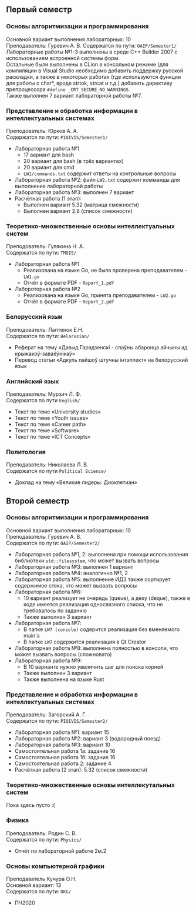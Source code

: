 ## Первый семестр

### Основы алгоритмизации и программирования

Основной вариант выполнения лабораторных: 10<br>
Преподаватель: Гуревич А. В.
Содержатся по пути: ```OAIP/Semester1/```<br>
Лабораторные работы №1-3 выполнены в среде C++ Builder 2007 с использованием встроенной системы форм.<br>
Остальные были выполнены в CLion в консольном режиме (для компиляции в Visual Studio необходимо добавить поддержку русской раскладки, а также в некоторых работах (где используются функции для работы с char*, вроде strtok, strcat и т.д.) добавить директиву препроцессора ```#define _CRT_SECURE_NO_WARNINGS```.<br>
Также выполнен 7 вариант лабораторной работы №7.

### Представление и обработка информации в интеллектуальных системах

Преподователь: Юрков А. А.<br>
Содержатся по пути: ```PIOIVIS/Semester1/```<br>
- Лабораторная работа №1
  - 17 вариант для bash
  - 20 вариант для bash (в трёх вариантах)
  - 20 вариант для cmd
  - ```LW1/commands.txt``` содержит ответы на контрольные вопросы
- Лабораторная работа №2: файл ```LW2.txt``` содержит комманды для выполнение лабораторной работы
- Лабораторная работа №3: выполнен 7 вариант
- Расчётная работа (1 этап):
  - Выполнен вариант 5.32 (матрица смежности)
  - Выполнен вариант 2.8 (список смежности)

### Теоретико-множественные основы интеллектуальных систем

Преподователь: Гулякина Н. А.<br>
Содержатся по пути: ```TMOIS/```<br>
- Лабораторная работа №1
  - Реализована на языке Go, не была проверена преподавателем - ```LW1.go```
  - Отчёт в формате PDF - ```Report_1.pdf```
- Лабороторная работа №2
  - Реализована на языке Go, принята преподавателем - ```LW2.go```
  - Отчёт в формате PDF - ```Report_2.pdf```

### Белорусский язык

Преподователь: Лаптенок Е.Н.<br>
Содержатся по пути: ```Belarusian/```
 - Реферат на тему «Давыд Гарадзенскi - слаўны абаронца айчыны ад крыжакоў-заваёўнiкаў»
 - Перевод статьи «Адкуль пайшоў штучны iнтэллект» на белорусский язык

### Английский язык

Преподаватель: Мурзич Л. Ф.<br>
Содержатся по пути ```English/```
 - Текст по теме «University studies»
 - Текст по теме «Youth issues»
 - Текст по теме «Career path»
 - Текст по теме «Software»
 - Текст по теме «ICT Concepts»

### Политология

Преподаватель: Николаева Л. В.<br>
Содержатся по пути ```Political Science/```
 - Доклад на тему «Великие лидеры: Диоклетиан»

## Второй семестр

### Основы алгоритмизации и программирования

Основной вариант выполнения лабораторных: 10<br>
Преподаватель: Гуревич А. В.<br>
Содержатся по пути: ```OAIP/Semester2/```<br>

 - Лабораторная работа №1, 2: выполнена при помощи использования библиотеки ```std::filesystem```, что может вызвать вопросы
 - Лабораторная работа №3: выполнен 1 вариант
 - Лабораторная работа №4: аналогично №1, 2
 - Лабораторная работа №5: выполнение ИДЗ также сортирует содержимое стека, что может вызвать вопросы
 - Лабораторная работа №6:
   - 10 вариант реализует не очередь (queue), а деку (deque), также в коде имеется реализация односвязного списка, что не требовалось по заданию
   - Также выполнен 3 вариант
 - Лабораторная работа №7:
   - В папке ```LW7 (console)``` содерится реализация без вменяемого main'а
   - В папке ```LW7``` содержится реализация в Qt Creator
 - Лабораторная работа №8: выполнена полностью в консоли, что может вызвать вопросы (сложновато)
 - Лабораторная работа №9:
   - В 10 варианте нужно увеличить шаг для поиска корней
   - Также выполнен 3 вариант
   - Также выполнена на языке Rust

### Представление и обработка информации в интеллектуальных системах

Преподователь: Загорский А. Г.<br>
Содержатся по пути: ```PIOIVIS/Semester2/```<br>

 - Лабораторная работа №1: вариант 15
 - Лабораторная работа №2: вариант 3 (водородный поезд)
 - Лабораторная работа №3: вариант 10
 - Самостоятельная работа 1а: задание 16
 - Самостоятельная работа 1б: задание 16
 - Самостоятельная работа 2: задание 4
 - Расчётная работа (2 этап): 5.32 (список смежности)

### Теоретико-множественные основы интеллекутальных систем

Пока здесь пусто :(

### Физика

Преподователь: Родин С. В.<br>
Содержатся по пути: ```Physics/```<br>
 - Отчёт по лабораторной работе 2м.2

### Основы компьютерной графики

Преподаватель Кучура О.Н.<br>
Основной вариант: 13<br>
Содержатся по пути: ```OKG/```
 - ПЧ2020
